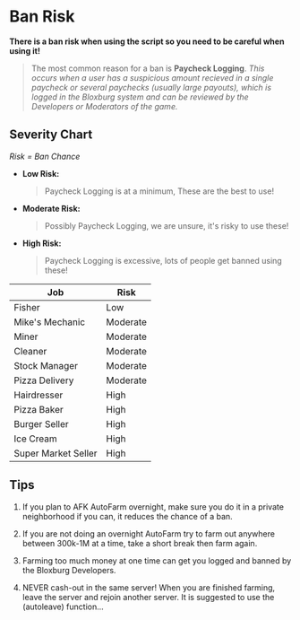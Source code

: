 # Ban Risk

**There is a ban risk when using the script so you need to be careful when using it!** 

> The most common reason for a ban is **Paycheck Logging**.
> *This occurs when a user has a suspicious amount recieved in a single paycheck or several paychecks (usually large payouts), which is logged in the Bloxburg system and can be reviewed by the Developers or Moderators of the game.*

## Severity Chart

*Risk = Ban Chance*

- **Low Risk:** 
    
    > Paycheck Logging is at a minimum, These are the best to use!

- **Moderate Risk:** 
    
    > Possibly Paycheck Logging, we are unsure, it's risky to use these!

- **High Risk:** 
    
    > Paycheck Logging is excessive, lots of people get banned using these!

|Job                |Risk      |
|-------------------|----------|
|Fisher             |Low       |
|Mike's Mechanic    |Moderate  |
|Miner              |Moderate  |
|Cleaner            |Moderate  |
|Stock Manager      |Moderate  |
|Pizza Delivery     |Moderate  |
|Hairdresser        |High      |
|Pizza Baker        |High      |
|Burger Seller      |High      |
|Ice Cream          |High      |
|Super Market Seller|High      |

## Tips

1. If you plan to AFK AutoFarm overnight, make sure you do it in a private neighborhood if you can, it reduces the chance of a ban. 

2. If you are not doing an overnight AutoFarm try to farm out anywhere between 300k-1M at a time, take a short break then farm again. 

3. Farming too much money at one time can get you logged and banned by the Bloxburg Developers. 

4. NEVER cash-out in the same server! When you are finished farming, leave the server and rejoin another server. It is suggested to use the (autoleave) function...